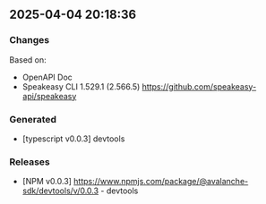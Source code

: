 

## 2025-04-04 20:18:36
### Changes
Based on:
- OpenAPI Doc  
- Speakeasy CLI 1.529.1 (2.566.5) https://github.com/speakeasy-api/speakeasy
### Generated
- [typescript v0.0.3] devtools
### Releases
- [NPM v0.0.3] https://www.npmjs.com/package/@avalanche-sdk/devtools/v/0.0.3 - devtools
